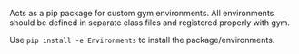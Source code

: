 Acts as a pip package for custom gym environments. All environments should be defined in separate class files and registered properly with gym.

Use `pip install -e Environments` to install the package/environments.
